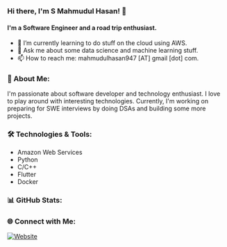 ### Hi there, I'm S Mahmudul Hasan! 👋

#### I'm a Software Engineer and a road trip enthusiast.

- 🌱 I’m currently learning to do stuff on the cloud using AWS.
- 💬 Ask me about some data science and machine learning stuff.
- 📫 How to reach me: mahmudulhasan947 [AT] gmail [dot] com.
### 🚀 About Me:

I'm passionate about software developer and technology enthusiast. I love to play around with interesting technologies. Currently, I'm working on preparing for SWE interviews by doing DSAs and building some more projects.

### 🛠️ Technologies & Tools:
- Amazon Web Services
- Python
- C/C++
- Flutter
- Docker

### 📊 GitHub Stats:

### 🌐 Connect with Me:

[![Website](https://img.shields.io/badge/Visit-Website-blue)](https://shasan.xyz)
